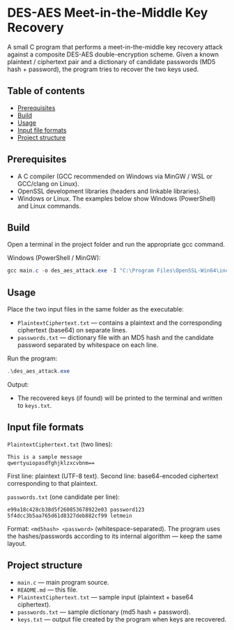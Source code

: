 # DES-AES Meet-in-the-Middle Key Recovery

A small C program that performs a meet-in-the-middle key recovery attack against a composite DES-AES double-encryption scheme. Given a known plaintext / ciphertext pair and a dictionary of candidate passwords (MD5 hash + password), the program tries to recover the two keys used.

## Table of contents

- [Prerequisites](#prerequisites)
- [Build](#build)
- [Usage](#usage)
- [Input file formats](#input-file-formats)
- [Project structure](#project-structure)

## Prerequisites

- A C compiler (GCC recommended on Windows via MinGW / WSL or GCC/clang on Linux).
- OpenSSL development libraries (headers and linkable libraries).
- Windows or Linux. The examples below show Windows (PowerShell) and Linux commands.

## Build

Open a terminal in the project folder and run the appropriate gcc command.

Windows (PowerShell / MinGW):

```powershell
gcc main.c -o des_aes_attack.exe -I "C:\Program Files\OpenSSL-Win64\include" -L "C:\Program Files\OpenSSL-Win64\lib" -lssl -lcrypto -lws2_32 -lcrypt32
```

## Usage

Place the two input files in the same folder as the executable:

- `PlaintextCiphertext.txt` — contains a plaintext and the corresponding ciphertext (base64) on separate lines.
- `passwords.txt` — dictionary file with an MD5 hash and the candidate password separated by whitespace on each line.

Run the program:

```powershell
.\des_aes_attack.exe
```

Output:

- The recovered keys (if found) will be printed to the terminal and written to `keys.txt`.

## Input file formats

`PlaintextCiphertext.txt` (two lines):

```
This is a sample message
qwertyuiopasdfghjklzxcvbnm==
```

First line: plaintext (UTF-8 text). Second line: base64-encoded ciphertext corresponding to that plaintext.

`passwords.txt` (one candidate per line):

```
e99a18c428cb38d5f260853678922e03 password123
5f4dcc3b5aa765d61d8327deb882cf99 letmein
```

Format: `<md5hash> <password>` (whitespace-separated). The program uses the hashes/passwords according to its internal algorithm — keep the same layout.

## Project structure

- `main.c` — main program source.
- `README.md` — this file.
- `PlaintextCiphertext.txt` — sample input (plaintext + base64 ciphertext).
- `passwords.txt` — sample dictionary (md5 hash + password).
- `keys.txt` — output file created by the program when keys are recovered.
